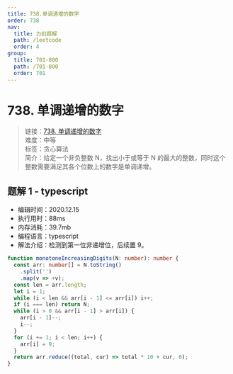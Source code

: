 ```yaml
---
title: 738.单调递增的数字
order: 738
nav:
  title: 力扣题解
  path: /leetcode
  order: 4
group:
  title: 701-800
  path: /701-800
  order: 701
---
```


# 738. 单调递增的数字

> 链接：[738. 单调递增的数字](https://leetcode-cn.com/problems/monotone-increasing-digits/)  
> 难度：中等  
> 标签：贪心算法  
> 简介：给定一个非负整数 N，找出小于或等于 N 的最大的整数，同时这个整数需要满足其各个位数上的数字是单调递增。

## 题解 1 - typescript

- 编辑时间：2020.12.15
- 执行用时：88ms
- 内存消耗：39.7mb
- 编程语言：typescript
- 解法介绍：检测到第一位非递增位，后续置 9。

```typescript
function monotoneIncreasingDigits(N: number): number {
  const arr: number[] = N.toString()
    .split('')
    .map(v => +v);
  const len = arr.length;
  let i = 1;
  while (i < len && arr[i - 1] <= arr[i]) i++;
  if (i === len) return N;
  while (i > 0 && arr[i - 1] > arr[i]) {
    arr[i - 1]--;
    i--;
  }
  for (i += 1; i < len; i++) {
    arr[i] = 9;
  }
  return arr.reduce((total, cur) => total * 10 + cur, 0);
}
```
